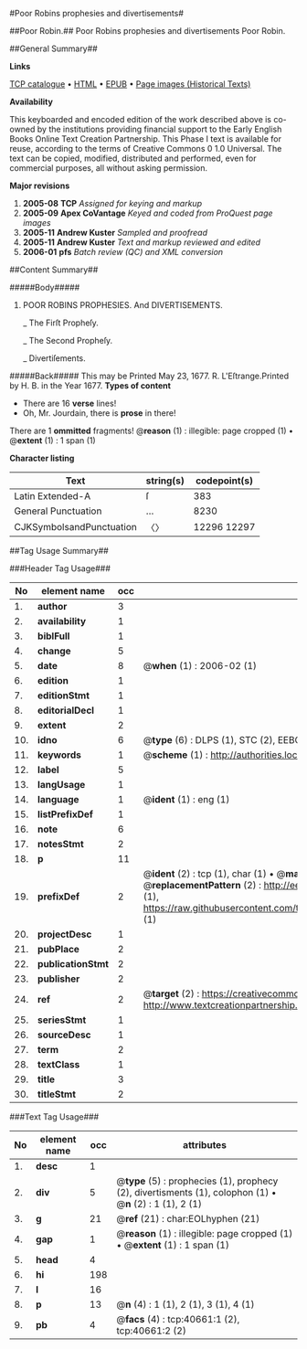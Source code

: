 #Poor Robins prophesies and divertisements#

##Poor Robin.##
Poor Robins prophesies and divertisements
Poor Robin.

##General Summary##

**Links**

[TCP catalogue](http://www.ota.ox.ac.uk/tcp/)  • 
[HTML](http://tei.it.ox.ac.uk/tcp/Texts-HTML/free/A55/A55416.html)  • 
[EPUB](http://tei.it.ox.ac.uk/tcp/Texts-EPUB/free/A55/A55416.epub) • 
[Page images (Historical Texts)](https://data.historicaltexts.jisc.ac.uk/view?pubId=eebo-07951376e&pageId=eebo-07951376e-40661-1)

**Availability**

This keyboarded and encoded edition of the
	       work described above is co-owned by the institutions
	       providing financial support to the Early English Books
	       Online Text Creation Partnership. This Phase I text is
	       available for reuse, according to the terms of Creative
	       Commons 0 1.0 Universal. The text can be copied,
	       modified, distributed and performed, even for
	       commercial purposes, all without asking permission.

**Major revisions**

1. __2005-08__ __TCP__ *Assigned for keying and markup*
1. __2005-09__ __Apex CoVantage__ *Keyed and coded from ProQuest page images*
1. __2005-11__ __Andrew Kuster__ *Sampled and proofread*
1. __2005-11__ __Andrew Kuster__ *Text and markup reviewed and edited*
1. __2006-01__ __pfs__ *Batch review (QC) and XML conversion*

##Content Summary##

#####Body#####

1. POOR ROBINS PROPHESIES. And DIVERTISEMENTS.

    _ The Firſt Propheſy.

    _ The Second Propheſy.

    _ Divertiſements.

#####Back#####
This may be Printed May 23, 1677. R. L'Eſtrange.Printed by H. B. in the Year 1677.
**Types of content**

  * There are 16 **verse** lines!
  * Oh, Mr. Jourdain, there is **prose** in there!

There are 1 **ommitted** fragments! 
 @__reason__ (1) : illegible: page cropped (1)  •  @__extent__ (1) : 1 span (1)

**Character listing**


|Text|string(s)|codepoint(s)|
|---|---|---|
|Latin Extended-A|ſ|383|
|General Punctuation|…|8230|
|CJKSymbolsandPunctuation|〈〉|12296 12297|

##Tag Usage Summary##

###Header Tag Usage###

|No|element name|occ|attributes|
|---|---|---|---|
|1.|__author__|3||
|2.|__availability__|1||
|3.|__biblFull__|1||
|4.|__change__|5||
|5.|__date__|8| @__when__ (1) : 2006-02 (1)|
|6.|__edition__|1||
|7.|__editionStmt__|1||
|8.|__editorialDecl__|1||
|9.|__extent__|2||
|10.|__idno__|6| @__type__ (6) : DLPS (1), STC (2), EEBO-CITATION (1), OCLC (1), VID (1)|
|11.|__keywords__|1| @__scheme__ (1) : http://authorities.loc.gov/ (1)|
|12.|__label__|5||
|13.|__langUsage__|1||
|14.|__language__|1| @__ident__ (1) : eng (1)|
|15.|__listPrefixDef__|1||
|16.|__note__|6||
|17.|__notesStmt__|2||
|18.|__p__|11||
|19.|__prefixDef__|2| @__ident__ (2) : tcp (1), char (1)  •  @__matchPattern__ (2) : ([0-9\-]+):([0-9IVX]+) (1), (.+) (1)  •  @__replacementPattern__ (2) : http://eebo.chadwyck.com/downloadtiff?vid=$1&page=$2 (1), https://raw.githubusercontent.com/textcreationpartnership/Texts/master/tcpchars.xml#$1 (1)|
|20.|__projectDesc__|1||
|21.|__pubPlace__|2||
|22.|__publicationStmt__|2||
|23.|__publisher__|2||
|24.|__ref__|2| @__target__ (2) : https://creativecommons.org/publicdomain/zero/1.0/ (1), http://www.textcreationpartnership.org/docs/. (1)|
|25.|__seriesStmt__|1||
|26.|__sourceDesc__|1||
|27.|__term__|2||
|28.|__textClass__|1||
|29.|__title__|3||
|30.|__titleStmt__|2||


###Text Tag Usage###

|No|element name|occ|attributes|
|---|---|---|---|
|1.|__desc__|1||
|2.|__div__|5| @__type__ (5) : prophecies (1), prophecy (2), divertisments (1), colophon (1)  •  @__n__ (2) : 1 (1), 2 (1)|
|3.|__g__|21| @__ref__ (21) : char:EOLhyphen (21)|
|4.|__gap__|1| @__reason__ (1) : illegible: page cropped (1)  •  @__extent__ (1) : 1 span (1)|
|5.|__head__|4||
|6.|__hi__|198||
|7.|__l__|16||
|8.|__p__|13| @__n__ (4) : 1 (1), 2 (1), 3 (1), 4 (1)|
|9.|__pb__|4| @__facs__ (4) : tcp:40661:1 (2), tcp:40661:2 (2)|

